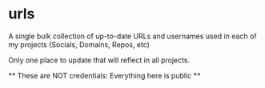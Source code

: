 # urls

A single bulk collection of up-to-date URLs and usernames used in each of my projects (Socials, Domains, Repos, etc)

Only one place to update that will reflect in all projects.

** These are NOT credentials: Everything here is public **
